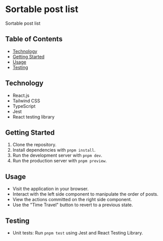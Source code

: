 # Sortable post list

Sortable post list

## Table of Contents

- [Technology](#technology)
- [Getting Started](#getting-started)
- [Usage](#usage)
- [Testing](#testing)

## Technology

- React.js
- Tailwind CSS
- TypeScript
- Jest
- React testing library

## Getting Started

1. Clone the repository.
2. Install dependencies with `pnpm install`.
3. Run the development server with `pnpm dev`.
4. Run the production server with `pnpm preview`.

## Usage

- Visit the application in your browser.
- Interact with the left side component to manipulate the order of posts.
- View the actions committed on the right side component.
- Use the "Time Travel" button to revert to a previous state.

## Testing

- Unit tests: Run `pnpm test` using Jest and React Testing Library.
